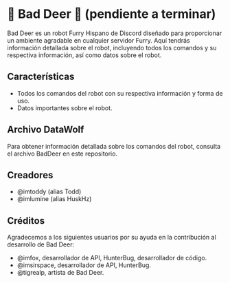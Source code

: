 # 🐾 Bad Deer 🐾 (pendiente a terminar)

Bad Deer es un robot Furry Hispano de Discord diseñado para proporcionar un ambiente agradable en cualquier servidor Furry. Aquí tendrás información detallada sobre el robot, incluyendo todos los comandos y su respectiva información, así como datos sobre el robot.

## Características

- Todos los comandos del robot con su respectiva información y forma de uso.
- Datos importantes sobre el robot.

## Archivo DataWolf

Para obtener información detallada sobre los comandos del robot, consulta el archivo BadDeer en este repositorio.

## Creadores

- @imtoddy (alias Todd)
- @imlumine (alias HuskHz)

## Créditos

Agradecemos a los siguientes usuarios por su ayuda en la contribución al desarrollo de Bad Deer:

- @imfox, desarrollador de API, HunterBug, desarrollador de código.
- @imsirspace, desarrollador de API, HunterBug.
- @tigrealp, artista de Bad Deer.
